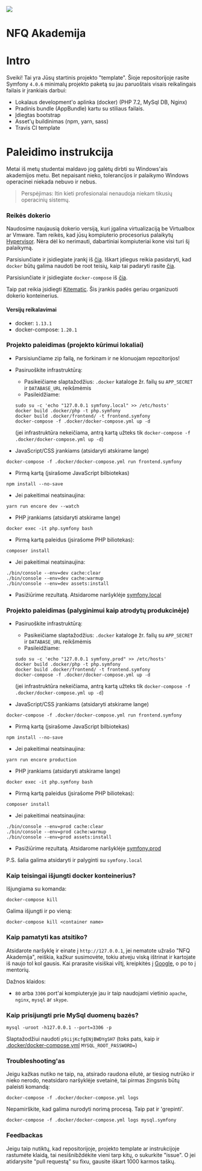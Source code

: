 ![](https://avatars0.githubusercontent.com/u/4995607?v=3&s=100)

NFQ Akademija
============

# Intro

Sveiki! Tai yra Jūsų startinis projekto "template". 
Šioje repositorijoje rasite Symfony `4.0.6` minimalų projekto paketą su jau paruoštais 
visais reikalingais failais ir įrankiais darbui:
 
- Lokalaus development'o aplinka (docker) (PHP 7.2, MySql DB, Nginx)
- Pradinis bundle (AppBundle) kartu su stiliaus failais.
- Įdiegtas bootstrap
- Asset'ų buildinimas (npm, yarn, sass)
- Travis CI template


# Paleidimo instrukcija

Metai iš metų studentai maldavo jog galėtų dirbti su Windows'ais akademijos metu.
 Bet nepaisant nieko, tolerancijos ir palaikymo Windows operacinei niekada nebuvo ir nebus.  

> Perspėjimas: Itin kieti profesionalai nenaudoja niekam tikusių operacinių sistemų. 

### Reikės dokerio

Naudosime naujausią dokerio versiją, kuri įgalina virtualizaciją be Virtualbox ar Vmware.
 Tam reikės, kad jūsų kompiuterio procesorius palaikytų [Hypervisor](https://en.wikipedia.org/wiki/Hypervisor).
 Nėra dėl ko nerimauti, dabartiniai kompiuteriai kone visi turi šį palaikymą.

Parsisiunčiate ir įsidiegiate įrankį iš [čia](https://docs.docker.com/engine/installation/linux/ubuntu/). Iškart įdiegus reikia pasidaryti, kad `docker` būtų galima naudoti be root teisių, kaip tai padaryti rasite [čia](https://docs.docker.com/engine/installation/linux/linux-postinstall/).

Parsisiunčiate ir įsidiegiate `docker-compose` iš [čia](https://github.com/docker/compose/releases).

Taip pat reikia įsidiegti [Kitematic](https://github.com/docker/kitematic/releases).
 Šis įrankis padės geriau organizuoti dokerio konteinerius. 

#### Versijų reikalavimai
* docker: `1.13.1`
* docker-compose: `1.20.1`


### Projekto paleidimas (projekto kūrimui lokaliai)
* Parsisiunčiame zip failą, ne forkinam ir ne klonuojam repozitorijos! 

* Pasiruoškite infrastruktūrą:
  * Pasikeičiame slaptažodžius:
    `.docker` kataloge žr. failų su `APP_SECRET` ir `DATABASE_URL` reikšmėmis
  * Pasileidžiame:
  ```
  sudo su -c 'echo "127.0.0.1 symfony.local" >> /etc/hosts'
  docker build .docker/php -t php.symfony 
  docker build .docker/frontend/ -t frontend.symfony
  docker-compose -f .docker/docker-compose.yml up -d
  ```
  (jei infrastruktūra nekeičiama, antrą kartą užteks tik `docker-compose -f .docker/docker-compose.yml up -d`)

* JavaScript/CSS įrankiams (atsidaryti atskirame lange)
```
docker-compose -f .docker/docker-compose.yml run frontend.symfony
```
  * Pirmą kartą (įsirašome JavaScript bilbiotekas)
  ```
  npm install --no-save
  ```
  * Jei pakeitimai neatsinaujina:
  ```
  yarn run encore dev --watch
  ```

* PHP įrankiams (atsidaryti atskirame lange)
```
docker exec -it php.symfony bash
```
  * Pirmą kartą paleidus (įsirašome PHP biliotekas):
  ```
  composer install
  ```
  * Jei pakeitimai neatsinaujina:
  ```
  ./bin/console --env=dev cache:clear
  ./bin/console --env=dev cache:warmup
  ./bin/console --env=dev assets:install
  ```

* Pasižiūrime rezultatą.
Atsidarome naršyklėje [symfony.local](http://symfony.local)


### Projekto paleidimas (palyginimui kaip atrodytų produkcinėje)

* Pasiruoškite infrastruktūrą:
  * Pasikeičiame slaptažodžius:
    `.docker` kataloge žr. failų su `APP_SECRET` ir `DATABASE_URL` reikšmėmis
  * Pasileidžiame:
  ```
  sudo su -c 'echo "127.0.0.1 symfony.prod" >> /etc/hosts'
  docker build .docker/php -t php.symfony 
  docker build .docker/frontend/ -t frontend.symfony
  docker-compose -f .docker/docker-compose.yml up -d
  ```
  (jei infrastruktūra nekeičiama, antrą kartą užteks tik `docker-compose -f .docker/docker-compose.yml up -d`)

* JavaScript/CSS įrankiams (atsidaryti atskirame lange)
```
docker-compose -f .docker/docker-compose.yml run frontend.symfony
```
  * Pirmą kartą (įsirašome JavaScript bilbiotekas)
  ```
  npm install --no-save
  ```
  * Jei pakeitimai neatsinaujina:
  ```
  yarn run encore production
  ```

* PHP įrankiams (atsidaryti atskirame lange)
```
docker exec -it php.symfony bash
```
  * Pirmą kartą paleidus (įsirašome PHP biliotekas):
  ```
  composer install
  ```
  * Jei pakeitimai neatsinaujina:
  ```
  ./bin/console --env=prod cache:clear
  ./bin/console --env=prod cache:warmup
  ./bin/console --env=prod assets:install
  ```

* Pasižiūrime rezultatą.
Atsidarome naršyklėje [symfony.prod](http://symfony.prod)

P.S. šalia galima atsidaryti ir palyginti su `symfony.local`


### Kaip teisingai išjungti docker konteinerius?

Išjungiama su komanda:
```
docker-compose kill
```

Galima išjungti ir po vieną:
```
docker-compose kill <container name>
```


### Kaip pamatyti kas atsitiko?

Atsidarote naršyklę ir einate į `http://127.0.0.1`,
 jei nematote užrašo "NFQ Akademija", reiškia, kažkur susimovėte,
 tokiu atveju viską ištrinat ir kartojate iš naujo tol kol gausis.
 Kai prarasite visiškai viltį, kreipkitės į [Google](http://lmgtfy.com/?q=docker+is+not+working), o po to į mentorių.  

 Dažnos klaidos:
 
  * `80` arba `3306` port'ai kompiuteryje jau ir taip naudojami vietinio `apache`, `nginx`, `mysql` ar `skype`.

### Kaip prisijungti prie MySql duomenų bazės?

```
mysql -uroot -h127.0.0.1 --port=3306 -p
```
Slaptažodžiui naudoti `p9iijKcfgENjBWDYgSH7` (toks pats, kaip ir [.docker/docker-compose.yml](.docker/docker-compose.yml) `MYSQL_ROOT_PASSWORD=`)


### Troubleshooting'as

Jeigu kažkas nutiko ne taip, na, atsirado raudona eilutė, ar tiesiog nutrūko ir nieko nerodo, neatsidaro naršyklėje svetainė, tai pirmas žingsnis būtų paleisti komandą:

```
docker-compose -f .docker/docker-compose.yml logs 
```

Nepamirškite, kad galima nurodyti norimą procesą. Taip pat ir 'grepinti'.

```
docker-compose -f .docker/docker-compose.yml logs mysql.symfony
```

### Feedbackas

Jeigu taip nutiktų, kad repositorijoje, projekto template ar instrukcijoje rastumėte klaidą, tai nesišnibždėkite vieni tarp kitų, o sukurkite "issue". 
O jei atidarysite "pull requestą" su fixu, gausite iškart 1000 karmos taškų.

